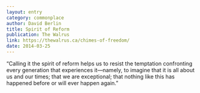 ```yaml
---
layout: entry
category: commonplace
author: David Berlin
title: Spirit of Reform
publication: The Walrus
link: https://thewalrus.ca/chimes-of-freedom/
date: 2014-03-25
---
```



“Calling it the spirit of reform helps us to resist the temptation confronting every generation that experiences it—namely, to imagine that it is all about us and our times; that we are exceptional; that nothing like this has happened before or will ever happen again.”